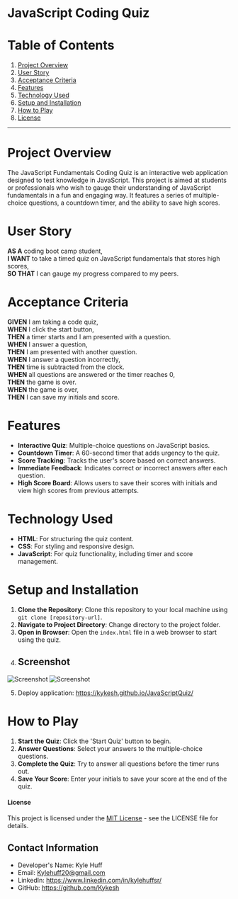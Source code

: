 # JavaScript Coding Quiz

# Table of Contents
1. [Project Overview](#project-overview)
2. [User Story](#user-story)
3. [Acceptance Criteria](#acceptance-criteria)
4. [Features](#features)
5. [Technology Used](#technology-used)
6. [Setup and Installation](#setup-and-installation)
7. [How to Play](#how-to-play)
8. [License](#license)

---

# Project Overview
The JavaScript Fundamentals Coding Quiz is an interactive web application designed to test knowledge in JavaScript. This project is aimed at students or professionals who wish to gauge their understanding of JavaScript fundamentals in a fun and engaging way. It features a series of multiple-choice questions, a countdown timer, and the ability to save high scores.

# User Story
**AS A** coding boot camp student,  
**I WANT** to take a timed quiz on JavaScript fundamentals that stores high scores,  
**SO THAT** I can gauge my progress compared to my peers.

# Acceptance Criteria
**GIVEN** I am taking a code quiz,  
**WHEN** I click the start button,  
**THEN** a timer starts and I am presented with a question.  
**WHEN** I answer a question,  
**THEN** I am presented with another question.  
**WHEN** I answer a question incorrectly,  
**THEN** time is subtracted from the clock.  
**WHEN** all questions are answered or the timer reaches 0,  
**THEN** the game is over.  
**WHEN** the game is over,  
**THEN** I can save my initials and score.

# Features
- **Interactive Quiz**: Multiple-choice questions on JavaScript basics.
- **Countdown Timer**: A 60-second timer that adds urgency to the quiz.
- **Score Tracking**: Tracks the user's score based on correct answers.
- **Immediate Feedback**: Indicates correct or incorrect answers after each question.
- **High Score Board**: Allows users to save their scores with initials and view high scores from previous attempts.

# Technology Used
- **HTML**: For structuring the quiz content.
- **CSS**: For styling and responsive design.
- **JavaScript**: For quiz functionality, including timer and score management.

# Setup and Installation
1. **Clone the Repository**: Clone this repository to your local machine using `git clone [repository-url]`.
2. **Navigate to Project Directory**: Change directory to the project folder.
3. **Open in Browser**: Open the `index.html` file in a web browser to start using the quiz.
4. ## Screenshot
![Screenshot](/JavaScriptQuiz/assets/images/JS1.png)
![Screenshot](/JavaScriptQuiz/assets/images/JS2.png)


5. Deploy application: https://kykesh.github.io/JavaScriptQuiz/



# How to Play
1. **Start the Quiz**: Click the 'Start Quiz' button to begin.
2. **Answer Questions**: Select your answers to the multiple-choice questions.
3. **Complete the Quiz**: Try to answer all questions before the timer runs out.
4. **Save Your Score**: Enter your initials to save your score at the end of the quiz.


#### License
This project is licensed under the [MIT License](LICENSE.txt) - see the LICENSE file for details.

## Contact Information

- Developer's Name: Kyle Huff
- Email: Kylehuff20@gmail.com
- LinkedIn: https://www.linkedin.com/in/kylehuffsr/
- GitHub: https://github.com/Kykesh